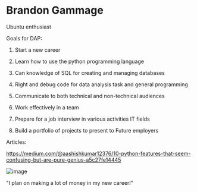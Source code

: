 # Brandon Gammage

Ubuntu enthusiast


Goals for DAP:

  1. Start a new career 

  2. Learn how to use the python programming language 

  3. Can knowledge of SQL for creating and managing databases

  4. Right and debug code for data analysis task and general programming 

  5. Communicate to both technical and non-technical audiences

  6. Work effectively in a team 

  7. Prepare for a job interview in various activities IT fields 

  8. Build a portfolio of projects to present to Future employers


Articles:

https://medium.com/@aashishkumar12376/10-python-features-that-seem-confusing-but-are-pure-genius-a5c27fe14445


![image](https://github.com/user-attachments/assets/751a885a-1925-4d2a-98ff-b64003f1e9df)

"I plan on making a lot of money in my new career!"

